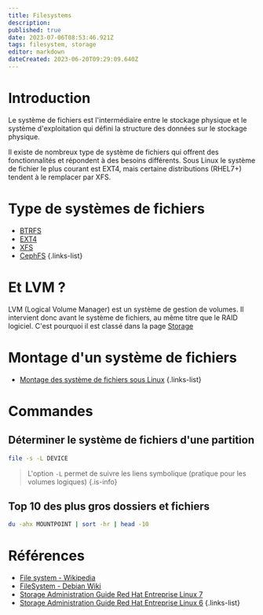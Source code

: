 ```yaml
---
title: Filesystems
description: 
published: true
date: 2023-07-06T08:53:46.921Z
tags: filesystem, storage
editor: markdown
dateCreated: 2023-06-20T09:29:09.640Z
---
```


# Introduction
Le système de fichiers est l'intermédiaire entre le stockage physique et le système d'exploitation qui défini la structure des données sur le stockage physique.

Il existe de nombreux type de système de fichiers qui offrent des fonctionnalités et répondent à des besoins différents. Sous Linux le système de fichier le plus courant est EXT4, mais certaine distributions (RHEL7+) tendent à le remplacer par XFS.

# Type de systèmes de fichiers
- [BTRFS](/filesystems/btrfs)
- [EXT4](/filesystems/ext4)
- [XFS](/filesystems/xfs)
- [CephFS](/filesystem/cephfs)
{.links-list}

# Et LVM ?
LVM (Logical Volume Manager) est un système de gestion de volumes. Il intervient donc avant le système de fichiers, au même titre que le RAID logiciel. C'est pourquoi il est classé dans la page [Storage](/storage) 

# Montage d'un système de fichiers
- [Montage des système de fichiers sous Linux](/filesystems/linux-mounts)
{.links-list}

# Commandes
## Déterminer le système de fichiers d'une partition
```bash
file -s -L DEVICE
```
> L'option `-L` permet de suivre les liens symbolique (pratique pour les volumes logiques)
{.is-info}

## Top 10 des plus gros dossiers et fichiers
```bash
du -ahx MOUNTPOINT | sort -hr | head -10
```

# Références
- [File system - Wikipedia](https://en.wikipedia.org/wiki/File_system)
- [FileSystem - Debian Wiki](https://wiki.debian.org/FileSystem)
- [Storage Administration Guide Red Hat Entreprise Linux 7](https://access.redhat.com/documentation/en-us/red_hat_enterprise_linux/7/html/storage_administration_guide/index)
- [Storage Administration Guide Red Hat Entreprise Linux 6](https://access.redhat.com/documentation/en-us/red_hat_enterprise_linux/6/html/storage_administration_guide/index)
{.links-list}